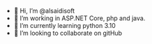 - 👋 Hi, I’m @alsaidisoft
- 👀 I’m working in ASP.NET Core, php and java.
- 🌱 I’m currently learning python 3.10
- 💞️ I’m looking to collaborate on gitHub

